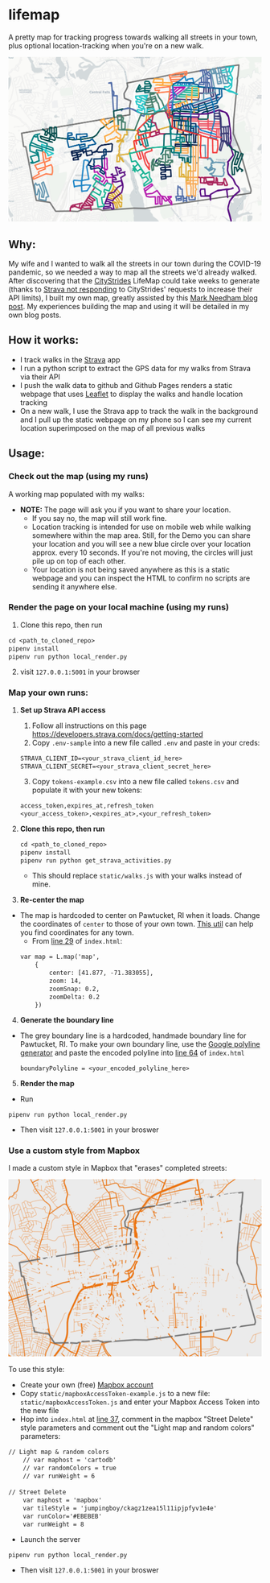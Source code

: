 # lifemap

A pretty map for tracking progress towards walking all streets in your town, plus optional location-tracking when you're on a new walk.

![color_map](screenshots/color_map.png)

## Why:
My wife and I wanted to walk all the streets in our town during the COVID-19 pandemic, so we needed a way to map all the streets we'd already walked. After discovering that the [CityStrides](https://citystrides.com/) LifeMap could take weeks to generate (thanks to [Strava not responding](https://community.citystrides.com/t/welcome-to-the-community-roadmap-updated-2020-04-23) to CityStrides' requests to increase their API limits), I built my own map, greatly assisted by this [Mark Needham blog post](https://markhneedham.com/blog/2017/04/29/leaflet-strava-polylines-osm/). My experiences building the map and using it will be detailed in my own blog posts.

## How it works:
- I track walks in the [Strava](https://www.strava.com/) app
- I run a python script to extract the GPS data for my walks from Strava via their API
- I push the walk data to github and Github Pages renders a static webpage that uses [Leaflet](https://leafletjs.com/) to display the walks and handle location tracking
- On a new walk, I use the Strava app to track the walk in the background and I pull up the static webpage on my phone so I can see my current location superimposed on the map of all previous walks

## Usage:
### Check out the map (using my runs)
A working map populated with my walks: 
- **NOTE:** The page will ask you if you want to share your location.
    - If you say no, the map will still work fine.
    - Location tracking is intended for use on mobile web while walking somewhere within the map area. Still, for the Demo you can share your location and you will see a new blue circle over your location approx. every 10 seconds. If you're not moving, the circles will just pile up on top of each other.
    - Your location is not being saved anywhere as this is a static webpage and you can inspect the HTML to confirm no scripts are sending it anywhere else.

### Render the page on your local machine (using my runs)
1. Clone this repo, then run
```
cd <path_to_cloned_repo>
pipenv install
pipenv run python local_render.py
```
2. visit `127.0.0.1:5001` in your browser

### **Map your own runs:**
1. **Set up Strava API access**
    1. Follow all instructions on this page https://developers.strava.com/docs/getting-started
    2. Copy `.env-sample` into a new file called `.env` and paste in your creds:
    ```
    STRAVA_CLIENT_ID=<your_strava_client_id_here>
    STRAVA_CLIENT_SECRET=<your_strava_client_secret_here>
    ```

    3. Copy `tokens-example.csv` into a new file called `tokens.csv` and populate it with your new tokens:

    ```
    access_token,expires_at,refresh_token
    <your_access_token>,<expires_at>,<your_refresh_token>
    ```
2. **Clone this repo, then run**
    ```
    cd <path_to_cloned_repo>
    pipenv install
    pipenv run python get_strava_activities.py
    ```
    - This should replace `static/walks.js` with your walks instead of mine.
3. **Re-center the map**
- The map is hardcoded to center on Pawtucket, RI when it loads. Change the coordinates of `center` to those of your own town. [This util](https://www.latlong.net/) can help you find coordinates for any town.
    - From [line 29](https://github.com/jumpingboy/lifemap/blob/main/index.html#L29-L35) of `index.html`:
    ```
    var map = L.map('map',
        {
            center: [41.877, -71.383055],
            zoom: 14,
            zoomSnap: 0.2,
            zoomDelta: 0.2 
        })
    ```

4. **Generate the boundary line**
- The grey boundary line is a hardcoded, handmade boundary line for Pawtucket, RI. To make your own boundary line, use the [Google polyline generator](https://developers.google.com/maps/documentation/utilities/polylineutility) and paste the encoded polyline into [line 64](https://github.com/jumpingboy/lifemap/blob/main/index.html#L64) of `index.html`
    ```
    boundaryPolyline = <your_encoded_polyline_here>
    ```

5. **Render the map**
- Run 
```
pipenv run python local_render.py
```
- Then visit `127.0.0.1:5001` in your broswer


### Use a custom style from Mapbox
I made a custom style in Mapbox that "erases" completed streets:

![street_delete](screenshots/street_delete.png)

To use this style:
- Create your own (free) [Mapbox account](https://www.mapbox.com/)
- Copy `static/mapboxAccessToken-example.js` to a new file: `static/mapboxAccessToken.js` and enter your Mapbox Access Token into the new file
- Hop into `index.html` at [line 37](https://github.com/jumpingboy/lifemap/blob/main/index.html#L37-L46), comment in the mapbox "Street Delete" style parameters and comment out the "Light map and random colors" parameters:
```
// Light map & random colors
	// var maphost = 'cartodb'
	// var randomColors = true
	// var runWeight = 6

// Street Delete
	var maphost = 'mapbox'
	var tileStyle = 'jumpingboy/ckagz1zea15l11ipjpfyv1e4e'
	var runColor='#EBEBEB'
	var runWeight = 8
```
- Launch the server
```
pipenv run python local_render.py
```
- Then visit `127.0.0.1:5001` in your broswer
